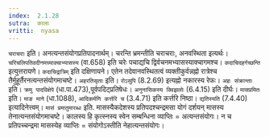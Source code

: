 ```yaml
---
index:  2.1.28
sutra:  कालाः
vritti:  nyasa
---
```


`चराचराः` इति। अनत्यन्तसंयोगप्रतिपादनार्थम्। चरन्ति भ्रमन्तीति चराचराः, अनवस्थिता इत्यर्थः। `चरिचलिपतिवदीनमच्याक्चाभ्यासस्य` (वा.658) इति चरेः पचाद्यचि द्विर्वचनमभ्यासस्याक्चागमश्च। `कदाचिदहर्गच्छन्ति` इत्युत्तरायणे। `कदाचिद्रात्रिम्` इति दक्षिणायने। एतेन तदेवानवस्थितत्वं व्यक्तीकुर्वन्नह्नो रात्रेश्च तैर्मुहूर्तैरनत्यन्तसंयोगमाचष्टे। `अहरतिसृताः` इति। `रोऽसुपि` (8.2.69) इत्यह्नो नकारस्य रेफः। `अहः संक्रान्ताः` इति। `क्रमु पादविक्षेपे` (धा.पा.473),पूर्वपदिट्प्रतिषेधः। `अनुनासिकस्य क्विझलोः` (6.4.15) इति दीर्घः। `मासप्रमितः` इति। `माङ माने` (धा.1088), `आदिकर्मणि कर्त्तरि च` (3.4.71) इति कर्त्तरि निष्ठा। `द्यतिस्यति` (7.4.40) इत्यादिनेत्त्वम्। `मासं प्रमातुमारब्धः` इति. मासस्यैकदेशस्य प्रतिपदश्चन्द्रमसा योगं दर्शयन् मासस्य तेनात्यन्तसंयोगमाचष्टे। कालस्य हि कृत्स्नस्य स्वेन सम्बन्धिना व्याप्तिः = अत्यन्तसंयोगः। न च प्रतिपच्चन्द्रमा मासस्येह व्याप्तिः = संयोगोऽस्तीति नेहात्यन्तसंयोगः।

